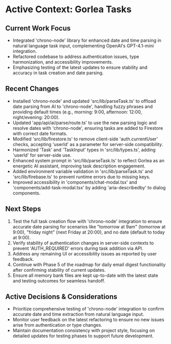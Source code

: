 # Active Context: Gorlea Tasks

## Current Work Focus

- Integrated 'chrono-node' library for enhanced date and time parsing in natural language task input, complementing OpenAI's GPT-4.1-mini integration.
- Refactored codebase to address authentication issues, type harmonization, and accessibility improvements.
- Emphasizing testing of the latest updates to ensure stability and accuracy in task creation and date parsing.

## Recent Changes

- Installed 'chrono-node' and updated 'src/lib/parseTask.ts' to offload date parsing from AI to 'chrono-node', handling fuzzy phrases and providing default times (e.g., morning: 9:00, afternoon: 12:00, night/evening: 20:00).
- Updated 'app/api/ai/parse/route.ts' to use the new parsing logic and resolve dates with 'chrono-node', ensuring tasks are added to Firestore with correct date formats.
- Modified 'src/lib/firestore.ts' to remove client-side 'auth.currentUser' checks, accepting 'userId' as a parameter for server-side compatibility.
- Harmonized 'Task' and 'TaskInput' types in 'src/lib/types.ts', adding 'userId' for server-side use.
- Enhanced system prompt in 'src/lib/parseTask.ts' to reflect Gorlea as an energetic AI assistant, improving task description engagement.
- Added environment variable validation in 'src/lib/parseTask.ts' and 'src/lib/firebase.ts' to prevent runtime errors due to missing keys.
- Improved accessibility in 'components/chat-modal.tsx' and 'components/add-task-modal.tsx' by adding 'aria-describedby' to dialog components.

## Next Steps

1. Test the full task creation flow with 'chrono-node' integration to ensure accurate date parsing for scenarios like "tomorrow at 9am" (tomorrow at 9:00), "friday night" (next Friday at 20:00), and no date (default to today at 9:00).
2. Verify stability of authentication changes in server-side contexts to prevent 'AUTH_REQUIRED' errors during task addition via API.
3. Address any remaining UI or accessibility issues as reported by user feedback.
4. Continue with Phase 5 of the roadmap for daily email digest functionality after confirming stability of current updates.
5. Ensure all memory bank files are kept up-to-date with the latest state and testing outcomes for seamless handoff.

## Active Decisions & Considerations

- Prioritize comprehensive testing of 'chrono-node' integration to confirm accurate date and time extraction from natural language input.
- Monitor user feedback on the latest refactoring to ensure no new issues arise from authentication or type changes.
- Maintain documentation consistency with project style, focusing on detailed updates for testing phases to support future development.
